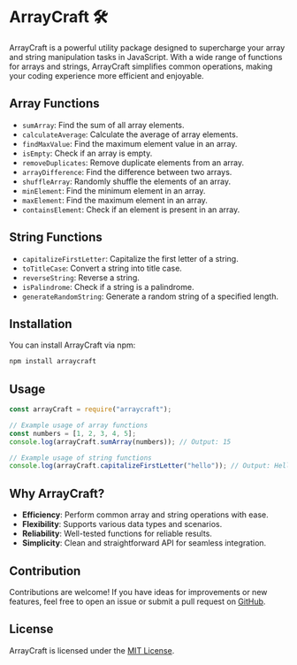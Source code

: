 # ArrayCraft 🛠️

ArrayCraft is a powerful utility package designed to supercharge your array and string manipulation tasks in JavaScript. With a wide range of functions for arrays and strings, ArrayCraft simplifies common operations, making your coding experience more efficient and enjoyable.

## Array Functions

- `sumArray`: Find the sum of all array elements.
- `calculateAverage`: Calculate the average of array elements.
- `findMaxValue`: Find the maximum element value in an array.
- `isEmpty`: Check if an array is empty.
- `removeDuplicates`: Remove duplicate elements from an array.
- `arrayDifference`: Find the difference between two arrays.
- `shuffleArray`: Randomly shuffle the elements of an array.
- `minElement`: Find the minimum element in an array.
- `maxElement`: Find the maximum element in an array.
- `containsElement`: Check if an element is present in an array.

## String Functions

- `capitalizeFirstLetter`: Capitalize the first letter of a string.
- `toTitleCase`: Convert a string into title case.
- `reverseString`: Reverse a string.
- `isPalindrome`: Check if a string is a palindrome.
- `generateRandomString`: Generate a random string of a specified length.

## Installation

You can install ArrayCraft via npm:

```bash
npm install arraycraft
```

## Usage

```javascript
const arrayCraft = require("arraycraft");

// Example usage of array functions
const numbers = [1, 2, 3, 4, 5];
console.log(arrayCraft.sumArray(numbers)); // Output: 15

// Example usage of string functions
console.log(arrayCraft.capitalizeFirstLetter("hello")); // Output: Hello
```

## Why ArrayCraft?

- **Efficiency**: Perform common array and string operations with ease.
- **Flexibility**: Supports various data types and scenarios.
- **Reliability**: Well-tested functions for reliable results.
- **Simplicity**: Clean and straightforward API for seamless integration.

## Contribution

Contributions are welcome! If you have ideas for improvements or new features, feel free to open an issue or submit a pull request on [GitHub](https://github.com/AkshandraSingh/arrayCraft).

## License

ArrayCraft is licensed under the [MIT License](https://opensource.org/licenses/MIT).
